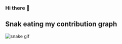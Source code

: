 ### Hi there 👋

<!--
**mohammedalsharif/mohammedalsharif** is a ✨ _special_ ✨ repository because its `README.md` (this file) appears on your GitHub profile.

Here are some ideas to get you started:

- 🔭 I’m currently working on ...
- 🌱 I’m currently learning ...
- 👯 I’m looking to collaborate on ...
- 🤔 I’m looking for help with ...
- 💬 Ask me about ...
- 📫 How to reach me: ...
- 😄 Pronouns: ...
- ⚡ Fun fact: ...
-->
## Snak eating my contribution graph
![snake gif](https://github.com/mohammedalsharif/mohammedalsharif/blob/output/github-contribution-grid-snake.gif)
